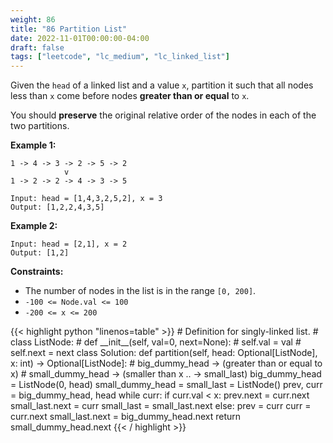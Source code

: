 ```yaml
---
weight: 86
title: "86 Partition List"
date: 2022-11-01T00:00:00-04:00
draft: false
tags: ["leetcode", "lc_medium", "lc_linked_list"]
---
```


Given the `head` of a linked list and a value `x`, partition it such that all nodes less than `x` come before nodes **greater than or equal** to `x`.

You should **preserve** the original relative order of the nodes in each of the two partitions.

**Example 1:**
```
1 -> 4 -> 3 -> 2 -> 5 -> 2
            v
1 -> 2 -> 2 -> 4 -> 3 -> 5

Input: head = [1,4,3,2,5,2], x = 3
Output: [1,2,2,4,3,5]
```
**Example 2:**
```
Input: head = [2,1], x = 2
Output: [1,2]
```

**Constraints:**
- The number of nodes in the list is in the range `[0, 200]`.
- `-100 <= Node.val <= 100`
- `-200 <= x <= 200`

<div class="tabs"></div>
<div class="tab-content">
<div id="python" class="lang">
{{< highlight python "linenos=table" >}}
# Definition for singly-linked list.
# class ListNode:
#     def __init__(self, val=0, next=None):
#         self.val = val
#         self.next = next
class Solution:
    def partition(self, head: Optional[ListNode], x: int) -> Optional[ListNode]:
        # big_dummy_head -> (greater than or equal to x)
        # small_dummy_head -> (smaller than x .. -> small_last)
        big_dummy_head = ListNode(0, head)
        small_dummy_head = small_last = ListNode()
        prev, curr = big_dummy_head, head
        while curr:
            if curr.val < x:
                prev.next = curr.next
                small_last.next = curr
                small_last =  small_last.next
            else:
                prev = curr
            curr = curr.next
        small_last.next = big_dummy_head.next
        return small_dummy_head.next
{{< / highlight >}}
</div>
</div>
